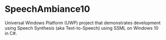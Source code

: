 # SpeechAmbiance10
Universal Windows Platform (UWP) project that demonstrates development using Speech Synthesis (aka Text-to-Speech) using SSML on Windows 10 in C#.

